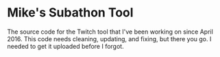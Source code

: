 # Mike's Subathon Tool
The source code for the Twitch tool that I've been working on since April 2016. This code needs cleaning, updating, and fixing, but there you go. I needed to get it uploaded before I forgot.
